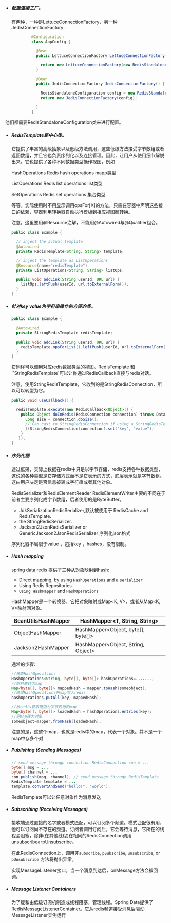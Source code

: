  

- ##### 配置连接工厂。

  有两种，一种是LettuceConnectionFactory，另一种JedisConnectionFactory:

```java
            @Configuration
            class AppConfig {

              @Bean
              public LettuceConnectionFactory LettuceConnectionFactory() {

                return new LettuceConnectionFactory(new RedisStandaloneConfiguration("server", 6379));
              }

              @Bean
              public JedisConnectionFactory JedisConnectionFactory() {

                RedisStandaloneConfiguration config = new RedisStandaloneConfiguration("server", 6379);
                return new JedisConnectionFactory(config);

              }
            }
```

​		他们都需要RedisStandaloneConfiguration类来进行配置。

- ##### RedisTemplate是中心类。

  它提供了丰富的高级抽象以及低级方法调用，这些低级方法接受字节数组或者返回数组，并且它也负责序列化以及连接管理。因此，让用户从使用细节解脱出来。它也提供了各种不同数据类型操作视图，例如	

  HashOperations	Redis hash operations  mapp类型

  ListOperations   	Redis list operations	list类型

  SetOperations 	Redis set operations	集合类型

  等等。实际使用时不用显示调用opsFor[X]的方法，只需在容器中声明这些接口的依赖，容器利用转换器自动执行模板到相应视图额转换。

  注意，这里要用@Resource注解，不能用@Autowired与@Qualifier组合。

  ```java
  public class Example {
  
    // inject the actual template
    @Autowired
    private RedisTemplate<String, String> template;
  
    // inject the template as ListOperations
    @Resource(name="redisTemplate")
    private ListOperations<String, String> listOps;
  
    public void addLink(String userId, URL url) {
      listOps.leftPush(userId, url.toExternalForm());
    }
  }
  ```

- ##### 针对key value为字符串操作的方便的类。

  ```java
  public class Example {
  
    @Autowired
    private StringRedisTemplate redisTemplate;
  
    public void addLink(String userId, URL url) {
      redisTemplate.opsForList().leftPush(userId, url.toExternalForm());
    }
  }
  ```

  它同样可以调用对应redis数据类型的视图。RedisTemplate 和``StringRedisTemplate`可以让你通过RedisCallback直接与redis对话。

  注意，使用StringRedisTemplate，它收到的是StringRedisConnection，所以可以转型为它。

  ```java
  public void useCallback() {
  
    redisTemplate.execute(new RedisCallback<Object>() {
      public Object doInRedis(RedisConnection connection) throws DataAccessException {
        Long size = connection.dbSize();
        // Can cast to StringRedisConnection if using a StringRedisTemplate
        ((StringRedisConnection)connection).set("key", "value");
      }
     });
  }
  ```

- ##### 序列化器

  透过框架，实际上数据在redis中只是以字节存储，redis支持各种数据类型，这说的各种类型是它存储方式而不是它表示的方式，底层表示就是字节数组。这由用户决定是否信息被转成字符串或者其他对象。

  RedisSerializer和RedisElementReader RedisElementWriter主要的不同在于前者主要序列化成字节数组，后者使用的是ByteBuffer。

  - JdkSerializationRedisSerializer,默认被使用于 RedisCache and RedisTemplate.
  -  the StringRedisSerializer.
  - Jackson2JsonRedisSerializer or GenericJackson2JsonRedisSerializer  序列化json格式

  序列化器不局限于value ，包括key ，hashes，没有限制。

- ##### Hash mapping

  spring data redis 提供了三种从对象映射到hash:

  - Direct mapping, by using `HashOperations` and a `serializer`
  - Using Redis Repositories
  - `Using HashMapper` and `HashOperations`

  HashMapper是一个转换器，它把对象映射成Map<K, V>，或者从Map<K, V>映射回对象。

  | BeanUtilsHashMapper | HashMapper<T, String, String>      |
  | ------------------- | ---------------------------------- |
  | ObjectHashMapper    | HashMapper<Object, byte[], byte[]> |
  | Jackson2HashMapper  | HashMapper<Object, String, Object> |

  通常的步骤:

  ```java
  //获取HashOperations
  HashOperations<String, byte[], byte[]> hashOperations=.......;
  //把对象转为map
  Map<byte[], byte[]> mappedHash = mapper.toHash(someobject);
  //通过HashOperations把map写入redis
  hashOperations.putAll(key, mappedHash);
  
  //从redis获取键值为字节数组的map
  Map<byte[], byte[]> loadedHash = hashOperations.entries(key);
  //把map转为对象
  someobject=mapper.fromHash(loadedHash);
  ```

  注意的是，这整个map，也就是redis中的map，代表一个对象。并不是一个map中存多个对

- ##### Publishing (Sending Messages)

  ```java
  // send message through connection RedisConnection con = ...
  byte[] msg = ...
  byte[] channel = ...
  con.publish(msg, channel); // send message through RedisTemplate
  RedisTemplate template = ...
  template.convertAndSend("hello!", "world");
  ```

  RedisTemplate可以让任意对象作为消息发送

- ##### Subscribing (Receiving Messages)

  接收端通过直接的名字或者模式匹配，可以订阅多个频道。模式匹配很有用，他可以订阅尚不存在的频道。订阅者调用订阅后，它会等待消息，它所在的线程会阻塞，除非(在其他线程)在相同的RedisConnection调用unsubscribe` or `pUnsubscribe。

  在此RedisConnection上，调用非`subscribe`, `pSubscribe`, `unsubscribe`, or `pUnsubscribe` 方法将抛出异常。

  实现MessageListener接口，当一个消息到达后，onMessage方法会被回调。

- ##### Message Listener Containers

  为了缓和由低级订阅机制造成线程阻塞，管理线程。Spring Data提供了RedisMessageListenerContainer。它从redis频道接受消息后驱动MessageListener实例运行